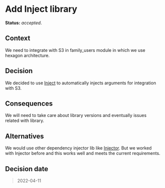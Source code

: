 # Add Inject library

**Status:** _accepted_.

## Context

We need to integrate with S3 in family_users module in which we use hexagon architecture.

## Decision

We decided to use [Inject](https://github.com/ivankorobkov/python-inject) to automatically injects arguments for integration with S3.

## Consequences

We will need to take care about library versions and eventually issues related with library.

## Alternatives

We would use other dependency injector lib like [Injector](https://github.com/alecthomas/injector). But we worked with Injector before and this works well and meets the current requirements.
## Decision date

> 2022-04-11

